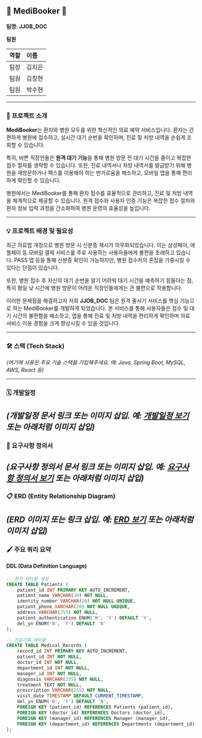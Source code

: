## 🏥 MediBooker 🏥

**팀명: JJOB_DOC**

**팀원**

| 역할   | 이름   |
| :----- | :----- |
| 팀장   | 김지은 |
| 팀원   | 김창현 |
| 팀원   | 박수현 |

---

### 📢 프로젝트 소개

**MediBooker**는 환자와 병원 모두를 위한 혁신적인 의료 예약 서비스입니다. 환자는 간편하게 병원에 접수하고, 실시간 대기 순번을 확인하며, 진료 및 처방 내역을 손쉽게 조회할 수 있습니다.

특히, 바쁜 직장인들은 **원격 대기 기능**을 통해 병원 방문 전 대기 시간을 줄이고 복잡한 접수 절차를 생략할 수 있습니다. 또한, 진료 내역서나 처방 내역서를 발급받기 위해 병원을 재방문하거나 팩스를 이용해야 하는 번거로움을 해소하고, 모바일 앱을 통해 편리하게 확인할 수 있습니다.

병원에서는 MediBooker를 통해 환자 접수를 효율적으로 관리하고, 진료 및 처방 내역을 체계적으로 제공할 수 있습니다. 원격 접수와 사용자 인증 기능은 복잡한 접수 절차와 환자 정보 입력 과정을 간소화하여 병원 운영의 효율성을 높입니다.

---

### 💡 프로젝트 배경 및 필요성

최근 의료법 개정으로 병원 방문 시 신분증 제시가 의무화되었습니다. 이는 삼성페이, 애플페이 등 모바일 결제 서비스를 주로 사용하는 사용자들에게 불편을 초래하고 있습니다. PASS 앱 등을 통해 신분증 확인이 가능하지만, 병원 접수처의 혼잡을 가중시킬 수 있다는 단점이 있습니다.

또한, 병원 접수 후 자신의 대기 순번을 알기 어려워 대기 시간을 예측하기 힘들다는 점, 특히 평일 낮 시간에 병원 방문이 어려운 직장인들에게는 큰 불편으로 작용합니다.

이러한 문제점을 해결하고자 저희 **JJOB_DOC** 팀은 원격 줄서기 서비스를 핵심 기능으로 하는 MediBooker를 개발하게 되었습니다. 본 서비스를 통해 사용자들은 접수 및 대기 시간의 불편함을 해소하고, 앱을 통해 진료 및 처방 내역을 편리하게 확인하며 의료 서비스 이용 경험을 크게 향상시킬 수 있을 것입니다.

---

### 🛠️ 스택 (Tech Stack)

*(여기에 사용된 주요 기술 스택을 기입해주세요. 예: Java, Spring Boot, MySQL, AWS, React 등)*

---

### 🗓️ 개발일정

*(개발일정 문서 링크 또는 이미지 삽입. 예: [개발일정 보기](개발일정_문서_링크) 또는 아래처럼 이미지 삽입)*
---

### 📝 요구사항 정의서

*(요구사항 정의서 문서 링크 또는 이미지 삽입. 예: [요구사항 정의서 보기](요구사항정의서_문서_링크) 또는 아래처럼 이미지 삽입)*
---

### 📋 ERD (Entity Relationship Diagram)

*(ERD 이미지 또는 링크 삽입. 예: [ERD 보기](ERD_링크) 또는 아래처럼 이미지 삽입)*
---

### 🖌️ 주요 쿼리 요약

#### DDL (Data Definition Language)

```sql
-- 환자 테이블 생성
CREATE TABLE Patients (
    patient_id INT PRIMARY KEY AUTO_INCREMENT,
    patient_name VARCHAR(30) NOT NULL,
    identity_number VARCHAR(20) NOT NULL UNIQUE,
    patient_phone VARCHAR(20) NOT NULL UNIQUE,
    address VARCHAR(255) NOT NULL,
    patient_authentication ENUM('N', 'Y') DEFAULT 'Y',
    del_yn ENUM('N', 'Y') DEFAULT 'N'
);

-- 진료기록 테이블
CREATE TABLE Medical_Records (
    record_id INT PRIMARY KEY AUTO_INCREMENT,
    patient_id INT NOT NULL,
    doctor_id INT NOT NULL,
    department_id INT NOT NULL,
    manager_id INT NOT NULL,
    diagnosis VARCHAR(255) NOT NULL,
    treatment TEXT NOT NULL,
    prescription VARCHAR(255) NOT NULL,
    visit_date TIMESTAMP DEFAULT CURRENT_TIMESTAMP,
    del_yn ENUM('N', 'Y') DEFAULT 'N',
    FOREIGN KEY (patient_id) REFERENCES Patients (patient_id),
    FOREIGN KEY (doctor_id) REFERENCES Doctors (doctor_id),
    FOREIGN KEY (manager_id) REFERENCES Manager (manager_id),
    FOREIGN KEY (department_id) REFERENCES Departments (department_id)
);
